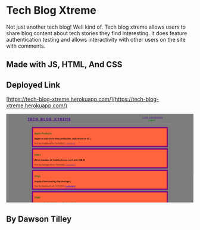 # Tech Blog Xtreme

Not just another tech blog! Well kind of. Tech blog xtreme allows users to share blog content about tech stories they find interesting. It does feature authentication testing and allows interactivity with other users on the site with comments.

## Made with JS, HTML, And CSS

## Deployed Link 
[https://tech-blog-xtreme.herokuapp.com/](https://tech-blog-xtreme.herokuapp.com/)

![Screen Capture](./public/img/Capture.PNG)

## By Dawson Tilley
